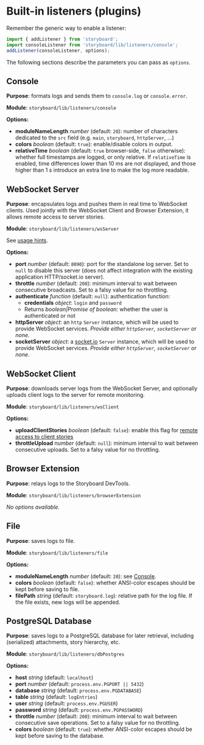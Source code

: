 # Built-in listeners (plugins)

Remember the generic way to enable a listener:

```js
import { addListener } from 'storyboard';
import consoleListener from 'storyboard/lib/listeners/console';
addListener(consoleListener, options);
```

The following sections describe the parameters you can pass as `options`.

## Console

**Purpose**: formats logs and sends them to `console.log` or `console.error`.

**Module**: `storyboard/lib/listeners/console`

**Options:**

* **moduleNameLength** *number* (default: `20`): number of characters dedicated to the `src` field (e.g. `main`, `storyboard`, `httpServer`, ...)
* **colors** *boolean* (default: `true`): enable/disable colors in output.
* **relativeTime** *boolean* (default: `true` browser-side, `false` otherwise): whether full timestamps are logged, or only relative. If `relativeTime` is enabled, time differences lower than 10 ms are not displayed, and those higher than 1 s introduce an extra line to make the log more readable.


## WebSocket Server

**Purpose**: encapsulates logs and pushes them in real time to WebSocket clients. Used jointly with the WebSocket Client and Browser Extension, it allows remote access to server stories.

**Module**: `storyboard/lib/listeners/wsServer`

See [usage hints](https://github.com/guigrpa/storyboard/blob/master/README.md#remote-access-to-server-stories).

**Options:**

* **port** *number* (default: `8090`): port for the standalone log server. Set to `null` to disable this server (does not affect integration with the existing application HTTP/socket.io server).
* **throttle** *number* (default: `200`): minimum interval to wait between consecutive broadcasts. Set to a falsy value for no throttling.
* **authenticate** *function* (default: `null`): authentication function:
    - **credentials** *object*: `login` and `password`
    - Returns *boolean|Promise of boolean*: whether the user is authenticated or not
* **httpServer** *object*: an `http` `Server` instance, which will be used to provide WebSocket services. *Provide either `httpServer`, `socketServer` or none.*
* **socketServer** *object*: a [socket.io](http://socket.io/) `Server` instance, which will be used to provide WebSocket services. *Provide either `httpServer`, `socketServer` or none.*


## WebSocket Client

**Purpose**: downloads server logs from the WebSocket Server, and optionally uploads client logs to the server for remote monitoring.

**Module**: `storyboard/lib/listeners/wsClient`

**Options:**

* **uploadClientStories** *boolean* (default: `false`): enable this flag for [remote access to client stories](https://github.com/guigrpa/storyboard/blob/master/README.md#remote-access-to-client-stories)
* **throttleUpload** *number* (default: `null`): minimum interval to wait between consecutive uploads. Set to a falsy value for no throttling.


## Browser Extension

**Purpose**: relays logs to the Storyboard DevTools.

**Module**: `storyboard/lib/listeners/browserExtension`

*No options available.*


## File

**Purpose**: saves logs to file.

**Module**: `storyboard/lib/listeners/file`

**Options:**

* **moduleNameLength** *number* (default: `20`): see [Console](#console).
* **colors** *boolean* (default: `false`): whether ANSI-color escapes should be kept before saving to file.
* **filePath** *string* (default: `storyboard.log`): relative path for the log file. If the file exists, new logs will be appended.


## PostgreSQL Database

**Purpose**: saves logs to a PostgreSQL database for later retrieval, including (serialized) attachments, story hierarchy, etc.

**Module**: `storyboard/lib/listeners/dbPostgres`

**Options:**

* **host** *string* (default: `localhost`)
* **port** *number* (default: `process.env.PGPORT || 5432`)
* **database** *string* (default: `process.env.PGDATABASE`)
* **table** *string* (default: `logEntries`)
* **user** *string* (default: `process.env.PGUSER`)
* **password** *string* (default: `process.env.PGPASSWORD`)
* **throttle** *number* (default: `200`): minimum interval to wait between consecutive save operations. Set to a falsy value for no throttling.
* **colors** *boolean* (default: `true`): whether ANSI-color escapes should be kept before saving to the database.
